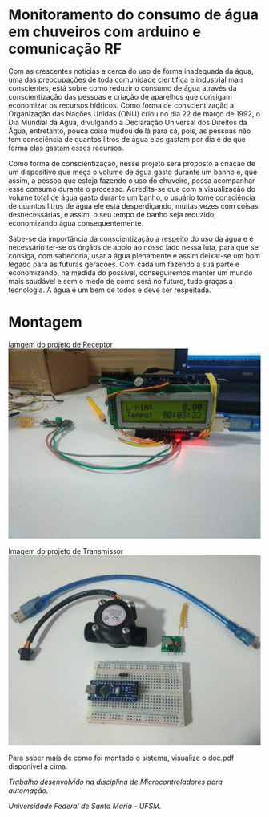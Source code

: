 # Monitoramento do consumo de água em chuveiros com arduino e comunicação RF

  Com as crescentes noticias a cerca do uso de forma inadequada da água, uma das preocupações de toda comunidade científica e industrial mais conscientes, está sobre como reduzir o consumo de água através da conscientização das pessoas e criação de aparelhos que consigam economizar os recursos hídricos. Como forma de conscientização a Organização das Nações Unidas (ONU) criou no dia 22 de março de 1992, o Dia Mundial da Água, divulgando a Declaração Universal dos Direitos da Água, entretanto, pouca coisa mudou de lá para cá, pois, as pessoas não tem consciência de quantos litros de água elas gastam por dia e de que forma elas gastam esses recursos.

  Como forma de conscientização, nesse projeto será proposto a criação de um dispositivo que meça o volume de água gasto durante um banho e, que assim, a pessoa que esteja fazendo o uso do chuveiro, possa acompanhar esse consumo durante o processo. Acredita-se que com a visualização do volume total de água gasto durante um banho, o usuário tome consciência de quantos litros de água ele está desperdiçando, muitas vezes com coisas desnecessárias, e assim, o seu tempo de banho seja reduzido, economizando água consequentemente.

  Sabe-se da importância da conscientização a respeito do uso da água e é necessário ter-se os órgãos de apoio ao nosso lado nessa luta, para que se consiga, com sabedoria, usar a água plenamente e assim deixar-se um bom legado para as futuras gerações. Com cada um fazendo a sua parte e economizando, na medida do possível, conseguiremos manter um mundo mais saudável e sem o medo de como será no futuro, tudo graças a tecnologia. A água é um bem de todos e deve ser respeitada. 


 
# Montagem

Iamgem do projeto de Receptor
![alt text](https://github.com/iOsnaaente/Medicao-de-consumo-de-agua/blob/master/Imagens/Receptor_%20(2).jpeg)

Imagem do projeto de Transmissor
![alt text](https://github.com/iOsnaaente/Medicao-de-consumo-de-agua/blob/master/Imagens/Transmissor_%20(2).jpeg)
 
 Para saber mais de como foi montado o sistema, visualize o doc.pdf disponível a cima.
 
 *Trabalho desenvolvido na disciplina de Microcontroladores para automação.*
 
 *Universidade Federal de Santa Maria - UFSM.*
